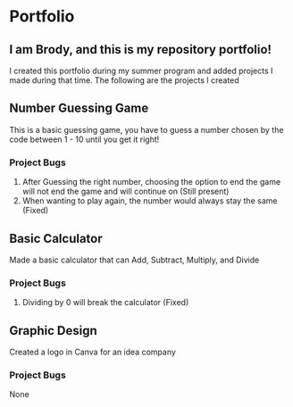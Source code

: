 # Portfolio

## I am Brody, and this is my repository portfolio!

I created this portfolio during my summer program and added projects I made during that time. The following are the projects I created



## Number Guessing Game
This is a basic guessing game, you have to guess a number chosen by the code between 1 - 10 until you get it right!

### Project Bugs 
1. After Guessing the right number, choosing the option to end the game will not end the game and will continue on (Still present)
2. When wanting to play again, the number would always stay the same (Fixed)


## Basic Calculator
Made a basic calculator that can Add, Subtract, Multiply, and Divide 

### Project Bugs
1. Dividing by 0 will break the calculator (Fixed)


## Graphic Design
Created a logo in Canva for an idea company

### Project Bugs
None
